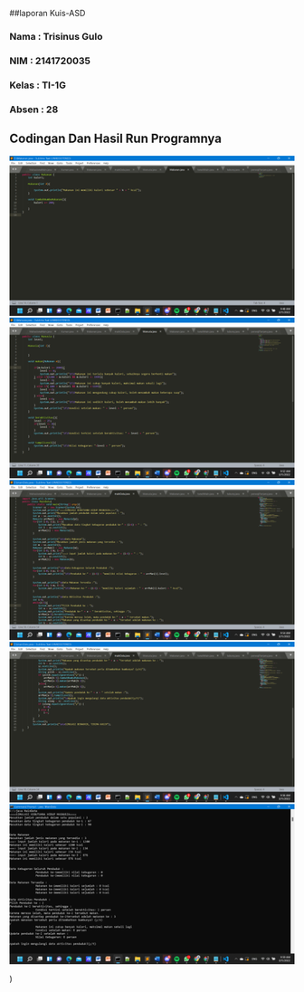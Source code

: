 ##laporan Kuis-ASD
### Nama  : Trisinus Gulo
### NIM   : 2141720035
### Kelas : TI-1G
### Absen : 28


## Codingan Dan Hasil Run Programnya 

![Srenshoot](Makanan.png)
![Screnshoot](Manusia.png)
![Screnshoot](MainData.png)
![Screnshoot](LanjutanMainData.png)
![Screnshoot](HasilRunProgram.png)

)